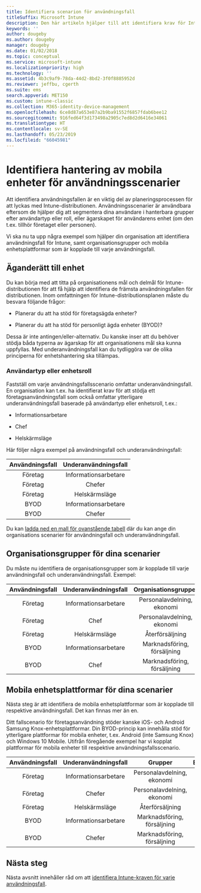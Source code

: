 ```yaml
---
title: Identifiera scenarion för användningsfall
titleSuffix: Microsoft Intune
description: Den här artikeln hjälper till att identifiera krav för Intune-användningsfall och underanvändningsfall för en Microsoft Intune-molnimplementering.
keywords: ''
author: dougeby
ms.author: dougeby
manager: dougeby
ms.date: 01/02/2018
ms.topic: conceptual
ms.service: microsoft-intune
ms.localizationpriority: high
ms.technology: ''
ms.assetid: 4b3c9af9-78da-44d2-8bd2-3f0f8885952d
ms.reviewer: jeffbu, cgerth
ms.suite: ems
search.appverid: MET150
ms.custom: intune-classic
ms.collection: M365-identity-device-management
ms.openlocfilehash: 6ce8d87a653e87a2b9ba91552f6857fdab6bee12
ms.sourcegitcommit: 916fed64f3d173498a2905c7ed8d2d6416e34061
ms.translationtype: HT
ms.contentlocale: sv-SE
ms.lasthandoff: 05/23/2019
ms.locfileid: "66045981"
---
```

# <a name="identify-mobile-device-management-use-case-scenarios"></a>Identifiera hantering av mobila enheter för användningsscenarier

Att identifiera användningsfallen är en viktig del av planeringsprocessen för att lyckas med Intune-distributionen. Användningsscenarier är användbara eftersom de hjälper dig att segmentera dina användare i hanterbara grupper efter användartyp eller roll, eller ägarskapet för användarens enhet (om den t.ex. tillhör företaget eller personen).

Vi ska nu ta upp några exempel som hjälper din organisation att identifiera användningsfall för Intune, samt organisationsgrupper och mobila enhetsplattformar som är kopplade till varje användningsfall.

## <a name="device-ownership"></a>Äganderätt till enhet
Du kan börja med att titta på organisationens mål och delmål för Intune-distributionen för att få hjälp att identifiera de främsta användningsfallen för distributionen. Inom omfattningen för Intune-distributionsplanen måste du besvara följande frågor:

-   Planerar du att ha stöd för företagsägda enheter?

-   Planerar du att ha stöd för personligt ägda enheter (BYOD)?

Dessa är inte antingen/eller-alternativ. Du kanske inser att du behöver stödja båda typerna av ägarskap för att organisationens mål ska kunna uppfyllas. Med underanvändningsfall kan du tydliggöra var de olika principerna för enhetshantering ska tillämpas.

### <a name="user-type-or-device-role"></a>Användartyp eller enhetsroll

Fastställ om varje användningsfallsscenario omfattar underanvändningsfall. En organisation kan t.ex. ha identifierat krav för att stödja ett företagsanvändningsfall som också omfattar ytterligare underanvändningsfall baserade på användartyp eller enhetsroll, t.ex.:

-   Informationsarbetare

-   Chef

-   Helskärmsläge

Här följer några exempel på användningsfall och underanvändningsfall:

| **Användningsfall** | **Underanvändningsfall** |
|:---:|:---:|
| Företag | Informationsarbetare |              
| Företag | Chefer |           
| Företag | Helskärmsläge |
| BYOD | Informationsarbetare |           
| BYOD | Chefer |

Du kan [ladda ned en mall för ovanstående tabell](https://gallery.technet.microsoft.com/Intune-deployment-planning-fae156c2?redir=0) där du kan ange din organisations scenarier för användningsfall och underanvändningsfall.

## <a name="organizational-groups-for-your-scenarios"></a>Organisationsgrupper för dina scenarier

Du måste nu identifiera de organisationsgrupper som är kopplade till varje användningsfall och underanvändningsfall. Exempel:

| **Användningsfall** | **Underanvändningsfall** | **Organisationsgrupper** |
|:---:|:---:|:---:|
| Företag | Informationsarbetare | Personalavdelning, ekonomi |               
| Företag | Chef | Personalavdelning, ekonomi |            
| Företag | Helskärmsläge | Återförsäljning |
| BYOD | Informationsarbetare | Marknadsföring, försäljning |            
| BYOD | Chef | Marknadsföring, försäljning |


## <a name="mobile-device-platforms-for-your-scenarios"></a>Mobila enhetsplattformar för dina scenarier

Nästa steg är att identifiera de mobila enhetsplattformar som är kopplade till respektive användningsfall. Det kan finnas mer än en.

Ditt fallscenario för företagsanvändning stöder kanske iOS- och Android Samsung Knox-enhetsplattformar. Din BYOD-princip kan innehålla stöd för ytterligare plattformar för mobila enheter, t.ex. Android (inte Samsung Knox) och Windows 10 Mobile. Utifrån föregående exempel har vi kopplat plattformar för mobila enheter till respektive användningsfallsscenario.

| **Användningsfall** | **Underanvändningsfall** | **Grupper** | **Enhetsplattformar** |   
|:---:|:---:|:---:|:---:|
| Företag | Informationsarbetare | Personalavdelning, ekonomi | iOS |                                                           
| Företag | Chefer | Personalavdelning, ekonomi | iOS |                                                           
| Företag | Helskärmsläge | Återförsäljning | Android |
| BYOD | Informationsarbetare | Marknadsföring, försäljning | iOS |                                                           
| BYOD | Chefer | Marknadsföring, försäljning | iOS |

## <a name="next-steps"></a>Nästa steg

Nästa avsnitt innehåller råd om att [identifiera Intune-kraven för varje användningsfall](planning-guide-requirements.md).
